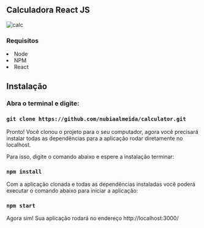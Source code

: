 ## Calculadora React JS

![calc](https://user-images.githubusercontent.com/20421608/115874545-991f4380-a41a-11eb-99b7-6d39463e4641.gif)

### Requisitos

<li>Node</li>
<li>NPM</li>
<li>React</li>


## Instalação

### Abra o terminal e digite:

### `git clone https://github.com/nubiaalmeida/calculator.git`
Pronto! Você clonou o projeto para o seu computador, agora você precisará instalar todas as dependências para a aplicação rodar diretamente no localhost. 

Para isso, digite o comando abaixo e espere a instalação terminar:

### `npm install`
Com a aplicação clonada e todas as dependências instaladas você poderá executar o comando abaixo para iniciar a aplicação:

### `npm start`
Agora sim! Sua aplicação rodará no endereço http://localhost:3000/
